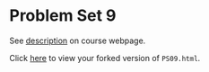 # Problem Set 9

See [description](https://rudeboybert.github.io/STAT495/#problem_set_9) on course webpage.

Click [here](http://htmlpreview.github.io/?https://github.com/pgong18/PS09/blob/master/PS09.html) to view your forked version of `PS09.html`.
